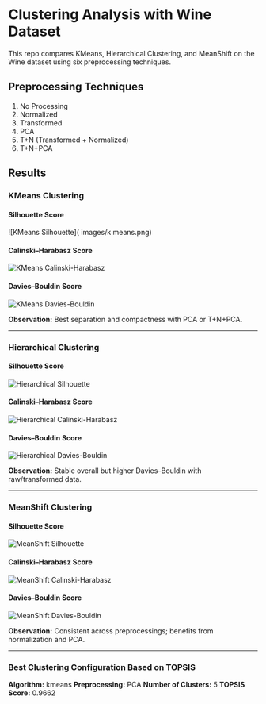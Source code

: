 # Clustering Analysis with Wine Dataset

This repo compares KMeans, Hierarchical Clustering, and MeanShift on the Wine dataset using six preprocessing techniques.

## Preprocessing Techniques
1. No Processing  
2. Normalized  
3. Transformed  
4. PCA  
5. T+N (Transformed + Normalized)  
6. T+N+PCA  

## Results

### KMeans Clustering

#### Silhouette Score  
![KMeans Silhouette]( images/k means.png)

#### Calinski–Harabasz Score  
![KMeans Calinski-Harabasz](images/kmeans_calinski.png)

#### Davies–Bouldin Score  
![KMeans Davies-Bouldin](images/kmeans_davies.png)

**Observation:** Best separation and compactness with PCA or T+N+PCA.

---

### Hierarchical Clustering

#### Silhouette Score  
![Hierarchical Silhouette](images/hierarchical_silhouette.png)

#### Calinski–Harabasz Score  
![Hierarchical Calinski-Harabasz](images/hierarchical_calinski.png)

#### Davies–Bouldin Score  
![Hierarchical Davies-Bouldin](images/hierarchical_davies.png)

**Observation:** Stable overall but higher Davies–Bouldin with raw/transformed data.

---

### MeanShift Clustering

#### Silhouette Score  
![MeanShift Silhouette](images/meanshift_silhouette.png)

#### Calinski–Harabasz Score  
![MeanShift Calinski-Harabasz](images/meanshift_calinski.png)

#### Davies–Bouldin Score  
![MeanShift Davies-Bouldin](images/meanshift_davies.png)

**Observation:** Consistent across preprocessings; benefits from normalization and PCA.

---

### Best Clustering Configuration Based on TOPSIS
**Algorithm:** kmeans
**Preprocessing:** PCA
**Number of Clusters:** 5
**TOPSIS Score:** 0.9662
